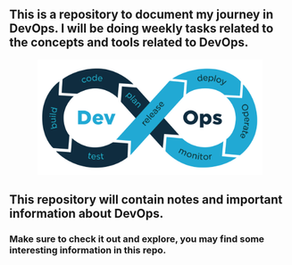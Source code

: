 ## This is a repository to document my journey in DevOps. I will be doing weekly tasks related to the concepts and tools related to DevOps.

<p align="center">
<img src="Images/devops.png" alt="60-Days-Of-DevOps" width="80%" height="80%">
</p>

## This repository will contain notes and important information about DevOps.

### Make sure to check it out and explore, you may find some interesting information in this repo.
